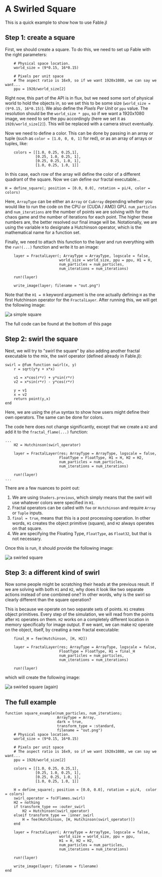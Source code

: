 # A Swirled Square

This is a quick example to show how to use Fable.jl

## Step 1: create a square

First, we should create a square.
To do this, we need to set up Fable with the right parameters:

```
    # Physical space location. 
    world_size = (9*0.15, 16*0.15)

    # Pixels per unit space
    # The aspect ratio is 16x9, so if we want 1920x1080, we can say we want...
    ppu = 1920/world_size[2]

```

Right now, this part of the API is in flux, but we need some sort of physical world to hold the objects in, so we set this to be some size (`world_size = (9*0.15, 16*0.15)`).
We also define the *Pixels Per Unit* or `ppu` value.
The resolution should be the `world_size * ppu`, so if we want a 1920x1080 image, we need to set the ppu accordingly (here we set it as `1920/world_size[2]`).
This will be replaced with a camera struct eventually.

Now we need to define a color.
This can be done by passing in an array or tuple (such as `color = [1.0, 0, 0, 1]` for red), or as an array of arrays or tuples, like:

```
    colors = [[1.0, 0.25, 0.25,1],
              [0.25, 1.0, 0.25, 1],
              [0.25, 0.25, 1.0, 1],
              [1.0, 0.25, 1.0, 1]]

```

In this case, each row of the array will define the color of a different quadrant of the square.
Now we can define our fractal executable...

```
H = define_square(; position = [0.0, 0.0], rotation = pi/4, color = colors)
```

Here, `ArrayType` can be either an `Array` or `CuArray` depending whether you would like to run the code on the CPU or (CUDA / AMD) GPU.
`num_particles` and `num_iterations` are the number of points we are solving with for the chaos game and the number of iterations for each point.
The higher these numbers are, the better resolved our final image will be.
Notationally, we are using the variable `H` to designate a Hutchinson operator, which is the mathematical name for a function set.

Finally, we need to attach this function to the layer and run everything with the `run!(...)` function and write it to an image:

```
    layer = FractalLayer(; ArrayType = ArrayType, logscale = false,
                         world_size = world_size, ppu = ppu, H1 = H,
                         num_particles = num_particles,
                         num_iterations = num_iterations)

    run!(layer)

    write_image(layer; filename = "out.png")

```

Note that the `H1 = H` keyword argument is the one actually defining `H` as the first Hutchinson operator for the `FractalLayer`.
After running this, we will get the following image:

![a simple square](res/swirled_square_1.png)

The full code can be found at the bottom of this page

## Step 2: swirl the square

Next, we will try to "swirl the square" by also adding another fractal executable to the mix, the swirl operator (defined already in Fable.jl):

```
swirl = @fum function swirl(x, y)
    r = sqrt(y*y + x*x)

    v1 = x*cos(r*r) + y*sin(r*r)
    v2 = x*sin(r*r) - y*cos(r*r)

    y = v1
    x = v2
    return point(y,x)
end
```

Here, we are using the `@fum` syntax to show how users might define their own operators.
The same can be done for colors.

The code here does not change significantly, except that we create a `H2` and add it to the `fractal_flame(...)` function:

```
...
    H2 = Hutchinson(swirl_operator)

    layer = FractalLayer(res; ArrayType = ArrayType, logscale = false,
                         FloatType = FloatType, H1 = H, H2 = H2,
                         num_particles = num_particles,
                         num_iterations = num_iterations)

    run!(layer)
...
```

There are a few nuances to point out:

1. We are using `Shaders.previous`, which simply means that the swirl will use whatever colors were specified in `H1`.
2. Fractal operators can be called with `fee` or `Hutchinson` and require `Array` or `Tuple` inputs.
3. `final = true`, means that this is a post processing operation. In other words, `H1` creates the object primitive (square), and `H2` always operates on that square.
4. We are specifying the Floating Type, `FloatType`, as `Float32`, but that is not necessary.

Once this is run, it should provide the following image:

![a swirled square](res/swirled_square_2.png)

## Step 3: a different kind of swirl

Now some people might be scratching their heads at the previous result.
If we are solving with both `H1` and `H2`, why does it look like two separate actions instead of one combined one?
In other words, why is the swirl so clearly different than the square operation?

This is because we operate on two separate sets of points.
`H1` creates object primitives. Every step of the simulation, we will read from the points after `H1` operates on them.
`H2` works on a completely different location in memory specifically for image output.
If we want, we can make `H2` operate on the object, itself, by creating a new fractal executable:

```
    final_H = fee(Hutchinson, [H, H2])

    layer = FractalLayer(res; ArrayType = ArrayType, logscale = false,
                         FloatType = FloatType, H1 = final_H
                         num_particles = num_particles,
                         num_iterations = num_iterations)

    run!(layer)

```

which will create the following image:

![a swirled square (again)](res/swirled_square_3.png)

## The full example

```
function square_example(num_particles, num_iterations;
                        ArrayType = Array,
                        dark = true,
                        transform_type = :standard,
                        filename = "out.png")
    # Physical space location. 
    world_size = (9*0.15, 16*0.15)

    # Pixels per unit space
    # The aspect ratio is 16x9, so if we want 1920x1080, we can say we want...
    ppu = 1920/world_size[2]

    colors = [[1.0, 0.25, 0.25,1],
              [0.25, 1.0, 0.25, 1],
              [0.25, 0.25, 1.0, 1],
              [1.0, 0.25, 1.0, 1]]

    H = define_square(; position = [0.0, 0.0], rotation = pi/4,  color = colors)
    swirl_operator = fo(Flames.swirl)
    H2 = nothing
    if transform_type == :outer_swirl
        H2 = Hutchinson(swirl_operator)
    elseif transform_type == :inner_swirl
        H = fee(Hutchinson, [H, Hutchinson(swirl_operator)])
    end

    layer = FractalLayer(; ArrayType = ArrayType, logscale = false,
                         world_size = world_size, ppu = ppu,
                         H1 = H, H2 = H2,
                         num_particles = num_particles,
                         num_iterations = num_iterations)

    run!(layer)

    write_image(layer; filename = filename)
end

```
